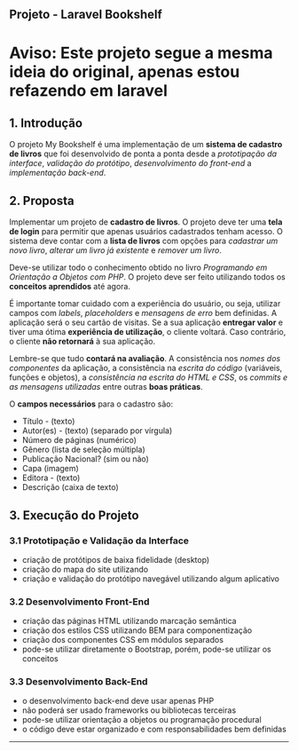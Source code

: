## Projeto - Laravel Bookshelf 

# Aviso: Este projeto segue a mesma ideia do original, apenas estou refazendo em laravel

## 1. Introdução


O projeto My Bookshelf é uma implementação de um **sistema de cadastro de livros** que foi desenvolvido de ponta a ponta desde a *prototipação da interface*, *validação do protótipo*, *desenvolvimento do front-end* a *implementação back-end*.

## 2. Proposta

Implementar um projeto de **cadastro de livros**. O projeto deve ter uma **tela de login** para permitir que apenas usuários cadastrados tenham acesso. O sistema deve contar com a **lista de livros** com opções para *cadastrar um novo livro*, *alterar um livro já existente* e *remover um livro*.

Deve-se utilizar todo o conhecimento obtido no livro *Programando em Orientação a Objetos com PHP*. O projeto deve ser feito utilizando todos os **conceitos aprendidos** até agora.

É importante tomar cuidado com a experiência do usuário, ou seja, utilizar campos com *labels*, *placeholders* e *mensagens de erro* bem definidas. A aplicação será o seu cartão de visitas. Se a sua aplicação **entregar valor** e tiver uma ótima **experiência de utilização**, o cliente voltará. Caso contrário, o cliente **não retornará** à sua aplicação.

Lembre-se que tudo **contará na avaliação**. A consistência nos *nomes dos componentes* da aplicação, a consistência na *escrita do código* (variáveis, funções e objetos), a *consistência na escrita do HTML e CSS*, os *commits e as mensagens utilizadas* entre outras **boas práticas**.

O **campos necessários** para o cadastro são:

- Título - (texto)
- Autor(es) - (texto) (separado por vírgula)
- Número de páginas (numérico)
- Gênero (lista de seleção múltipla)
- Publicação Nacional? (sim ou não)
- Capa (imagem)
- Editora - (texto)
- Descrição (caixa de texto)

## 3. Execução do Projeto

### 3.1 Prototipação e Validação da Interface

* criação de protótipos de baixa fidelidade (desktop)
* criação do mapa do site utilizando
* criação e validação do protótipo navegável utilizando algum aplicativo

### 3.2 Desenvolvimento Front-End

* criação das páginas HTML utilizando marcação semântica
* criação dos estilos CSS utilizando BEM para componentização
* criação dos componentes CSS em módulos separados
* pode-se utilizar diretamente o Bootstrap, porém, pode-se utilizar os conceitos

### 3.3 Desenvolvimento Back-End

* o desenvolvimento back-end deve usar apenas PHP
* não poderá ser usado frameworks ou bibliotecas terceiras
* pode-se utilizar orientação a objetos ou programação procedural
* o código deve estar organizado e com responsabilidades bem definidas



<hr>
